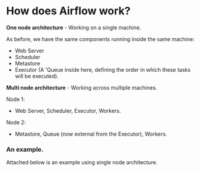 # How does Airflow work?

**One node architecture** - Working on a single machine.

As before, we have the same components running inside the same machine:

* Web Server
* Scheduler
* Metastore
* Executor (A 'Queue inside here, defining the order in which these tasks will be executed).

**Multi node architecture** - Working across multiple machines.

Node 1:

* Web Server, Scheduler, Executor, Workers.

Node 2:

* Metastore, Queue (now external from the Executor), Workers.

### An example.

Attached below is an example using single node architecture.